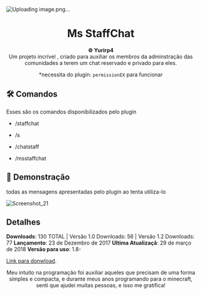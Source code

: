 ![Uploading image.png…]()
<h1 align="center">Ms StaffChat</h1>

<div align="center">
  <strong>⚙️ Yurirp4</strong>
</div>
<div align="center">
  Um projeto incrível , criado para auxiliar os membros da adminstração das comunidades a terem um chat reservado e privado para eles.

  *necessita do plugin: `permissionEX` para funcionar
</div>

## 🛠️ Comandos

Esses são os comandos disponibilizados pelo plugin

- /staffchat
  
-  /s
   
-  /chatstaff

- /msstaffchat

## 🚀 Demonstração
todas as mensagens apresentadas pelo plugin ao tenta utiliza-lo

![Screenshot_21](https://github.com/user-attachments/assets/891f21be-6063-4653-aaa8-e48518c056cc)




## Detalhes
**Downloads**: 130 TOTAL | Versão 1.0 Downloads: 56 | Versão 1.2 Downloads: 77
**Lançamento**:  23 de Dezembro de 2017
**Ultima Atualizaçã**: 29 de março de 2018
**Versão para uso**: 1.8-

<a href="https://www.spigotmc.org/resources/msstaffchat.51120/">Link para donwload</a>.



<div align="center">
  Meu intuito na programação foi auxiliar aqueles que precisam de uma forma simples e compacta, e durante meus anos programando para o minecraft, senti que ajudei muitas pessoas, e isso me gratifica!
</div>
